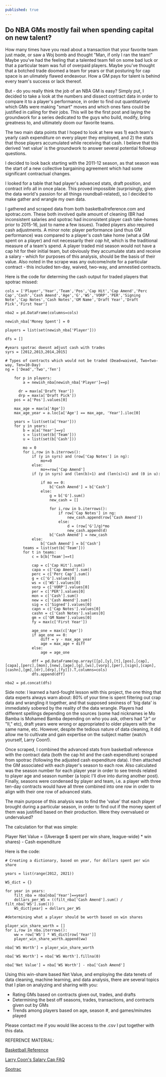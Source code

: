 ```yaml
---
published: true
---
```

## Do NBA GMs mostly fail when spending capital on new talent? 


How many times have you read about a transaction that your favorite team just made, or saw a Woj bomb and thought "Man, if only I ran the team!"  Maybe you've had the feeling that a talented team fell on some bad luck or that a particular team was full of overpaid players.  Maybe you've thought that a botched trade doomed a team for years or that posturing for cap space is an ulimately flawed endeavour.  How a GM pays for talent is behind every team's success or lack thereof.  

But - do you really think the job of an NBA GM is easy? Simply put, I decided to take a look at the numbers and dissect contract data in order to compare it to a player's performance, in order to find out quantitatively which GMs were making "smart" moves and which ones fans could be justified in calling for their jobs.  This will be the first post and laying the groundwork for a series dedicated to the guys who build, modify, bring greatness to, and ultimately doom our favorite teams.  

The two main data points that I hoped to look at here was 1) each team's yearly cash expenditure on every player they employed, and 2) the stats that those players accumulated while receiving that cash.  I believe that this derived 'net value' is the groundwork to answer several potential followup questions.     

I decided to look back starting with the 2011-12 season, as that season was the start of a new collective bargaining agreement which had some significant contractual changes.  

I looked for a table that had player's advanced stats, draft position, and contract info all in once place.  This proved impossible (surprisingly, given the data world's passion for all things roundball-related), so I decided to make gather and wrangle my own data.  

I gathered and scraped data from both basketballreference.com and spotrac.com.  These both involved quite amount of cleaning (BR had inconsistent salaries and spotrac had inconsistent player cash take-homes prior to 2015-16, just to name a few issues).  Traded players also required cash adjustments. A minor note: player performance (and thus GM performance) was compared to a player's _cash_ take home (what a GM spent on a player) and not necessarily their _cap hit_, which is the traditional measure of a team's spend.  A player traded mid season would not have a cap hit for their initial team, but obviously they accumulate stats and receive a salary - which for purposes of this analysis, should be the basis of their value.  Also noted in the scrape was any outcome/note for a particular contract - this included ten-day, waived, two-way, and amnestied contracts. 

Here is the code for determing the cash output for traded players that spotrac missed:

    cols = ['Player','Year','Team','Pos','Cap Hit','Cap Amend','Perc Cap','Cash','Cash Amend','Age','G','WS','VORP','PER','Signing Note','Cap Notes','Cash Notes','GM Name','Draft Year','Draft Pick','First Year']

    nba2 = pd.DataFrame(columns=cols)

	newish_nba['Money Spent'] = 0

    players = list(set(newish_nba['Player']))

    dfs = []

    #years spotrac doesnt adjust cash with trades
    syrs = [2012,2013,2014,2015]

	# Types of contracts which would not be traded (Dead=waived, Two=two-way, Ten=10-Day)
    ng = ['Dead','Two','Ten']

        for p in players:
            a = newish_nba[newish_nba['Player']==p]

          dr = max(a['Draft Year'])
          drp = max(a['Draft Pick'])
        pos = a['Pos'].values[0]

        max_age = max(a['Age'])
        max_age_year = a.loc[a['Age'] == max_age, 'Year'].iloc[0]

        years = list(set(a['Year']))
        for y in years:
            b = a[a['Year']==y]
            s = list(set(b['Team']))
            u = list(set(b['Cash']))

            mo = 0
            for i,row in b.iterrows():  
                if (y in syrs) and (row['Cap Notes'] in ng):
                    mo+=0
                else:
                    mo+=row['Cap Amend']
                if (y in syrs) and (len(b)>1) and (len(s)>1) and (0 in u):

                    if mo == 0:
                        b['Cash Amend'] = b['Cash']
                    else:
                        g = b['G'].sum()
                        new_cash = []

                        for i,row in b.iterrows():
                            if row['Cap Notes'] in ng:
                                new_cash.append(row['Cash Amend'])
                            else:
                                d = (row['G']/g)*mo
                                new_cash.append(d)
                        b['Cash Amend'] = new_cash
                else:
                    b['Cash Amend'] = b['Cash']
            teams = list(set(b['Team']))
            for t in teams:
                c = b[b['Team']==t]

                cap = c['Cap Hit'].sum()
                capa = c['Cap Amend'].sum()
                perc = c['Perc Cap'].sum()
                g = c['G'].values[0]
                ws = c['WS'].values[0]
                vorp = c['VORP'].values[0]
                per = c['PER'].values[0]
                mon = c['Cash'].sum()
                new = c['Cash Amend'].sum()       
                sig = c['Signed'].values[0]
                capn = c['Cap Notes'].values[0]
                cashn = c['Cash Notes'].values[0]
                gm = c['GM Name'].values[0]
                fy = max(c['First Year'])

                age_one = max(c['Age'])
                if age_one == 0:
                    diff = y - max_age_year
                    age = max_age + diff
                else:
                    age = age_one

                dff = pd.DataFrame(np.array([[p],[y],[t],[pos],[cap],[capa],[perc],[mon],[new],[age],[g],[ws],[vorp],[per],[sign],[capn],[cashn],[gm],[dr],[drp],[fy]]).T,columns=cols) 
                dfs.append(dff)

    nba2 = pd.concat(dfs)


Side note: I learned a hard-fought lesson with this project, the one thing that data experts always warn about: 80% of your time is spent filtering out crap data and wrangling it together, and that supposed sexiness of 'big data' is immediately sobered by the reality of the data wrangle.  Players had different spellings depending on the sources (some had nicknames ie Mo Bamba is Mohamed Bamba depending on who you ask, others had "Jr" or "II," etc), draft years were wrong or appropriated to older players with the same name, etc.  However, despite the tedious nature of data cleaning, it did allow me to cultivate and gain expertise on the subject matter (watch yourself, Larry Coon!).   

Once scraped, I combined the advanced stats from basketball reference with the contract data (both the cap hit and the cash expenditure) scraped from spotrac (following the adjusted cash expenditure data).  I then attached the GM associated with each player's season to each row.  Also calculated was the season number for each player year in order to see trends related to player age and season number (a topic I'll dive into during another post).  Finally, seasons were condensed by player and team, i.e. a player with three ten-day contracts would have all three combined into one row in order to align with their one row of advanced stats.

The main purpose of this analysis was to find the 'value' that each player brought during a particular season, in order to find out if the money spent of them was justified based on their production.  Were they overvalued or undervalued?  

The calculation for that was simple:

Player Net Value = ((Average $ spent per win share, league-wide) * win shares) - Cash expenditure

Here is the code: 

    # Creating a dictionary, based on year, for dollars spent per win share

    years = list(range(2012, 2021))

    WS_dict = {}

    for year in years:
        filt_nba = nba[nba['Year']==year]
        dollars_per_WS = ((filt_nba['Cash Amend'].sum() / filt_nba['WS'].sum()))
        WS_dict[year] = dollars_per_WS
    
    #determining what a player should be worth based on win shares
    
    player_win_share_worth = []
    for i,row in nba.iterrows():
        ww = row['WS'] * WS_dict[row['Year']]
        player_win_share_worth.append(ww)

    nba['WS Worth'] = player_win_share_worth

    nba['WS Worth'] = nba['WS Worth'].fillna(0)

    nba['Net Value'] = nba['WS Worth'] - nba['Cash Amend']
    
Using this win-share based Net Value, and employing the data tenets of data cleaning, machine learning, and data analysis, there are several topics that I plan on analyzing and sharing with you:

- Rating GMs based on contracts given out, trades, and drafts
- Determining the best off seasons, trades, transactions, and contracts given out by GMs
- Trends among players based on age, season #, and games/minutes played

Please contact me if you would like access to the .csv I put together with this data. 
    
REFERENCE MATERIAL:

[Basketball Reference](basketballreference.com)

[Larry Coon's Salary Cap FAQ](http://www.cbafaq.com/salarycap.htm)

[Spotrac](spotrac.com)
